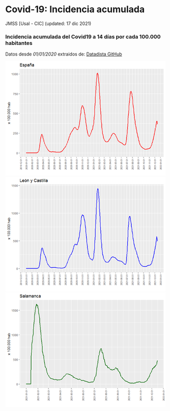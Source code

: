 Covid-19: Incidencia acumulada
================
JMSS \[Usal - CIC\]
(updated: 17 dic 2021)

### Incidencia acumulada del Covid19 a 14 días por cada 100.000 habitantes

Datos desde *01/01/2020* extraidos de: [Datadista
GitHub](https://github.com/datadista/datasets/tree/master/COVID%2019)

![](README_files/figure-gfm/graficos-1.png)<!-- -->![](README_files/figure-gfm/graficos-2.png)<!-- -->![](README_files/figure-gfm/graficos-3.png)<!-- -->
